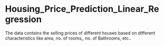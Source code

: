 # Housing_Price_Prediction_Linear_Regression
The data contains the selling prices of different houses based on different characteristics like area, no. of rooms,, no. of Bathrooms, etc..
